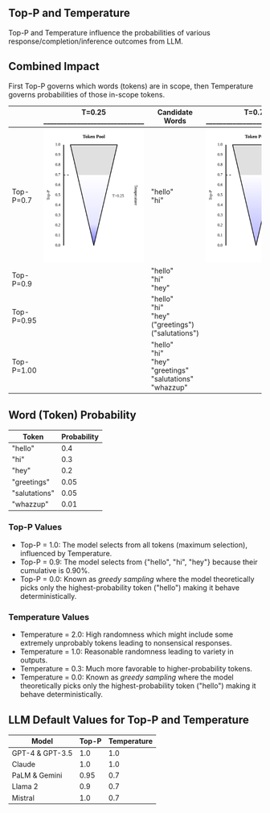 ## Top-P and Temperature

Top-P and Temperature influence the probabilities of various response/completion/inference outcomes from LLM.

## Combined Impact

First Top-P governs which words (tokens) are in scope, then Temperature governs probabilities of those in-scope tokens.

| | T=0.25 <br>______________________________ | Candidate<br>Words | T=0.70 <br>______________________________ |
|----------|----------|----------|----------|
| Top-P=0.7  | ![SVG Image](./topp0.7temp0.25.svg) | "hello"<br>"hi" |  ![SVG Image](./topp0.7temp0.7.svg) |
| Top-P=0.9  | | "hello"<br>"hi"<br>"hey" |  |
| Top-P=0.95  | | "hello"<br>"hi"<br>"hey"<br>("greetings")<br>("salutations") |  | 
| Top-P=1.00  | | "hello"<br>"hi"<br>"hey"<br>"greetings"<br>"salutations"<br>"whazzup" |  | 

## Word (Token) Probability

| Token        | Probability |
|-------------|------------|
| "hello"     | 0.4        |
| "hi"        | 0.3        |
| "hey"       | 0.2        |
| "greetings" | 0.05       |
| "salutations" | 0.05     |
| "whazzup"   | 0.01       |

### Top-P Values

* Top-P = 1.0: The model selects from all tokens (maximum selection), influenced by Temperature.
* Top-P = 0.9: The model selects from {"hello", "hi", "hey"} because their cumulative is 0.90%.
* Top-P = 0.0: Known as _greedy sampling_ where the model theoretically picks only the highest-probability token ("hello") making it behave deterministically.

### Temperature Values

* Temperature = 2.0: High randomness which might include some extremely unprobably tokens leading to nonsensical responses.
* Temperature = 1.0: Reasonable randomness leading to variety in outputs.
* Temperature = 0.3: Much more favorable to higher-probability tokens.
* Temperature = 0.0: Known as _greedy sampling_ where the model theoretically picks only the highest-probability token ("hello") making it behave deterministically.

## LLM Default Values for Top-P and Temperature

| Model | Top-P | Temperature |
|---|---|---|
| GPT-4 & GPT-3.5 | 1.0 | 1.0 |
| Claude | 1.0 | 1.0 |
| PaLM & Gemini | 0.95 | 0.7 |
| Llama 2 | 0.9 | 0.7 |
| Mistral | 1.0 | 0.7 |
